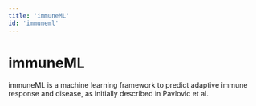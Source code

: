 ```yaml
---
title: 'immuneML'
id: 'immuneml'
---
```

# immuneML
immuneML is a machine learning framework to predict adaptive immune response and disease, as initially described in Pavlovic et al.
